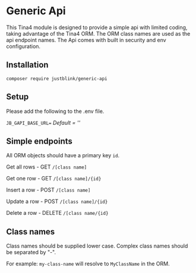 # Generic Api

This Tina4 module is designed to provide a simple api with limited coding, taking advantage of the Tina4 ORM. The ORM
class names are used as the api endpoint names. The Api comes with built in security and env configuration.

## Installation

`composer require justblink/generic-api`

## Setup

Please add the following to the .env file.

`JB_GAPI_BASE_URL=` *Default = ''*

## Simple endpoints

All ORM objects should have a primary key `id`.

Get all rows - GET `/[class name]`

Get one row - GET `/[class name]/{id}`

Insert a row - POST `/[class name]`

Update a row - POST `/[class name]/{id}`

Delete a row - DELETE `/[class name/{id}`

## Class names

Class names should be supplied lower case. Complex class names should be separated by "-".

For example:
`my-class-name` will resolve to `MyClassName` in the ORM.